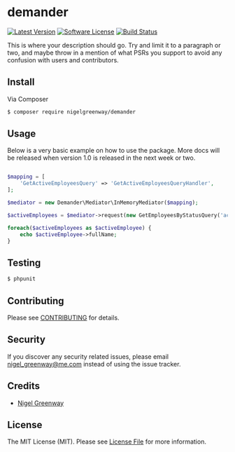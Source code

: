 # demander

[![Latest Version](https://img.shields.io/github/release/NigelGreenway/Demander.svg?style=flat-square)](https://github.com/NigelGreenway/Demander/releases)
[![Software License](https://img.shields.io/badge/license-MIT-brightgreen.svg?style=flat-square)](LICENSE.md)
[![Build Status](https://img.shields.io/travis/NigelGreenway/Demander/master.svg?style=flat-square)](https://travis-ci.org/NigelGreenway/Demander)

This is where your description should go. Try and limit it to a paragraph or two, and maybe throw in a mention of what
PSRs you support to avoid any confusion with users and contributors.

## Install

Via Composer

``` bash
$ composer require nigelgreenway/demander
```

## Usage

Below is a very basic example on how to use the package. More docs will be released when version 1.0 is released in the next week or two.

``` php

$mapping = [
    'GetActiveEmployeesQuery' => 'GetActiveEmployeesQueryHandler',
];

$mediator = new Demander\Mediator\InMemoryMediator($mapping);

$activeEmployees = $mediator->request(new GetEmployeesByStatusQuery('active'));

foreach($activeEmployees as $activeEmployee) {
    echo $activeEmployee->fullName;
}


```

## Testing

``` bash
$ phpunit
```

## Contributing

Please see [CONTRIBUTING](CONTRIBUTING.md) for details.

## Security

If you discover any security related issues, please email nigel_greenway@me.com instead of using the issue tracker.

## Credits

- [Nigel Greenway](https://github.com/NigelGreenway)

## License

The MIT License (MIT). Please see [License File](LICENSE.md) for more information.
